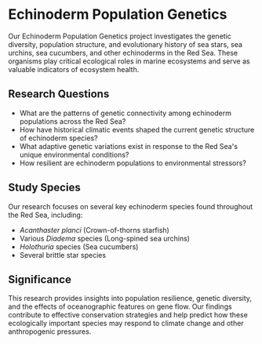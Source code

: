 # Echinoderm Population Genetics

Our Echinoderm Population Genetics project investigates the genetic diversity, population structure, and evolutionary history of sea stars, sea urchins, sea cucumbers, and other echinoderms in the Red Sea. These organisms play critical ecological roles in marine ecosystems and serve as valuable indicators of ecosystem health.

## Research Questions
- What are the patterns of genetic connectivity among echinoderm populations across the Red Sea?
- How have historical climatic events shaped the current genetic structure of echinoderm species?
- What adaptive genetic variations exist in response to the Red Sea's unique environmental conditions?
- How resilient are echinoderm populations to environmental stressors?

## Study Species
Our research focuses on several key echinoderm species found throughout the Red Sea, including:
- *Acanthaster planci* (Crown-of-thorns starfish)
- Various *Diadema* species (Long-spined sea urchins)
- *Holothuria* species (Sea cucumbers)
- Several brittle star species

## Significance
This research provides insights into population resilience, genetic diversity, and the effects of oceanographic features on gene flow. Our findings contribute to effective conservation strategies and help predict how these ecologically important species may respond to climate change and other anthropogenic pressures.
